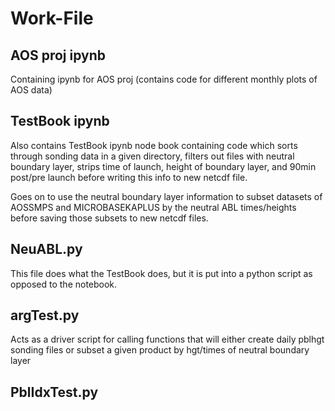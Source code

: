 # Work-File
## AOS proj ipynb
Containing ipynb for AOS proj (contains code for different monthly plots of AOS data)
## TestBook ipynb
Also contains TestBook ipynb node book containing code which sorts through sonding data in a given directory, filters out files with neutral boundary layer, strips time of launch, height of boundary layer, and 90min post/pre launch before writing this info to new netcdf file.

Goes on to use the neutral boundary layer information to subset datasets of AOSSMPS and MICROBASEKAPLUS by the neutral ABL times/heights before saving those subsets to new netcdf files.
## NeuABL.py
This file does what the TestBook does, but it is put into a python script as opposed to the notebook.
## argTest.py
Acts as a driver script for calling functions that will either create daily pblhgt sonding files or subset a given product by hgt/times of neutral boundary layer
## PblIdxTest.py

##
